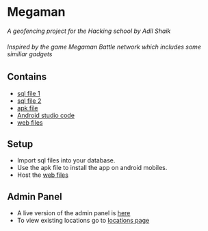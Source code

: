 Megaman 
========

_A geofencing project for the Hacking school by Adil Shaik_ 
###### _Inspired by the game Megaman Battle network which includes some similiar gadgets_

## Contains
* [sql file 1](/defaults)
* [sql file 2](/googleplacetable)
* [apk file](/app-release.apk)
* [Android studio code](/Megaman.rar)
* [web files](/megaon)

## Setup
* Import sql files into your database.
* Use the apk file to install the app on android mobiles.
* Host the [web files](/megaon)

## Admin Panel
* A live version of the admin panel is [here](www.shaikadil.esy.es/megaman)
* To view existing locations go to [locations page](www.shaikadil.esy.es/megaman/locations.html) 
